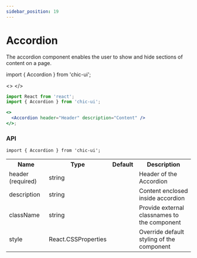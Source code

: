 ```yaml
---
sidebar_position: 19
---
```


# Accordion

The accordion component enables the user to show and hide sections of content on a page.

import { Accordion } from 'chic-ui';

<>
<Accordion header="Header" description="Content" />
</>

```jsx
import React from 'react';
import { Accordion } from 'chic-ui';

<>
  <Accordion header="Header" description="Content" />
</>;
```

### API

```
import { Accordion } from 'chic-ui';
```

<table>
  <tr>
     <th>Name</th>
     <th>Type</th>
     <th>Default</th>
     <th>Description</th>
  </tr>
  <tr>
    <td>header (required)</td>
    <td>string</td>
    <td></td>
    <td>Header of the Accordion</td>
  </tr>
  <tr>
    <td>description</td>
    <td>string</td>
    <td></td>
    <td>Content enclosed inside accordion</td>
  </tr>
  <tr>
    <td>className</td>
    <td>string</td>
    <td></td>
    <td>Provide external classnames to the component</td>
  </tr>
  <tr>
    <td>style</td>
    <td>React.CSSProperties</td>
    <td></td>
    <td>Override default styling of the component</td>
  </tr>
</table>
